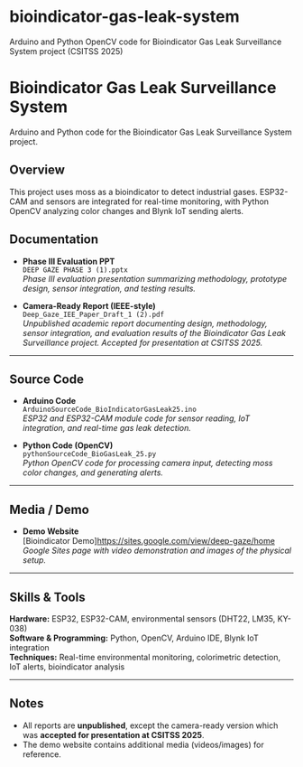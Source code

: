 # bioindicator-gas-leak-system
Arduino and Python OpenCV code for Bioindicator Gas Leak Surveillance System project (CSITSS 2025)
# Bioindicator Gas Leak Surveillance System

Arduino and Python code for the Bioindicator Gas Leak Surveillance System project.

## Overview
This project uses moss as a bioindicator to detect industrial gases. ESP32-CAM and sensors are integrated for real-time monitoring, with Python OpenCV analyzing color changes and Blynk IoT sending alerts.

## Documentation

- **Phase III Evaluation PPT**  
  `DEEP GAZE PHASE 3 (1).pptx`  
  *Phase III evaluation presentation summarizing methodology, prototype design, sensor integration, and testing results.*

- **Camera-Ready Report (IEEE-style)**  
  `Deep_Gaze_IEE_Paper_Draft_1 (2).pdf`  
  *Unpublished academic report documenting design, methodology, sensor integration, and evaluation results of the Bioindicator Gas Leak Surveillance project. Accepted for presentation at CSITSS 2025.*

---

## Source Code

- **Arduino Code**  
  `ArduinoSourceCode_BioIndicatorGasLeak25.ino`  
  *ESP32 and ESP32-CAM module code for sensor reading, IoT integration, and real-time gas leak detection.*

- **Python Code (OpenCV)**  
  `pythonSourceCode_BioGasLeak_25.py`  
  *Python OpenCV code for processing camera input, detecting moss color changes, and generating alerts.*

---

## Media / Demo

- **Demo Website**  
  [Bioindicator Demo]https://sites.google.com/view/deep-gaze/home 
  *Google Sites page with video demonstration and images of the physical setup.*



---

## Skills & Tools

**Hardware:** ESP32, ESP32-CAM, environmental sensors (DHT22, LM35, KY-038)  
**Software & Programming:** Python, OpenCV, Arduino IDE, Blynk IoT integration  
**Techniques:** Real-time environmental monitoring, colorimetric detection, IoT alerts, bioindicator analysis

---

## Notes

- All reports are **unpublished**, except the camera-ready version which was **accepted for presentation at CSITSS 2025**.  
- The demo website contains additional media (videos/images) for reference.  

